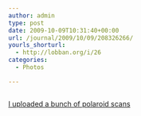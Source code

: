 ```yaml
---
author: admin
type: post
date: 2009-10-09T10:31:40+00:00
url: /journal/2009/10/09/208326266/
yourls_shorturl:
  - http://lobban.org/i/26
categories:
  - Photos

---
```

<div class="figure">
  <img src="http://lobban.org/wp-content/uploads/2011/06/tumblr_kr8t8s4Qlr1qzrl7bo1_500.jpg" alt="" />
</div>

[I uploaded a bunch of polaroid scans][1]

 [1]: http://www.flickr.com/photos/nonimage/sets/72157622423355223/